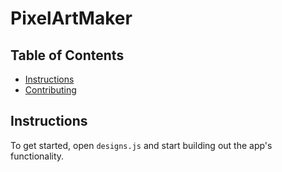 # PixelArtMaker

## Table of Contents

* [Instructions](#instructions)
* [Contributing](#contributing)

## Instructions

To get started, open `designs.js` and start building out the app's functionality.
